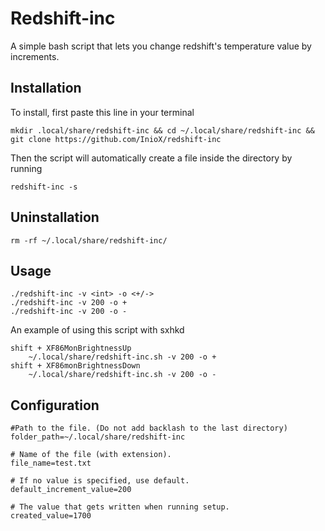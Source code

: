 # Redshift-inc

A simple bash script that lets you change redshift's temperature value by increments.

## Installation 
To install, first paste this line in your terminal 
```
mkdir .local/share/redshift-inc && cd ~/.local/share/redshift-inc && git clone https://github.com/InioX/redshift-inc
 ```
Then the script will automatically create a file inside the directory by running
```
redshift-inc -s
```

## Uninstallation
```
rm -rf ~/.local/share/redshift-inc/
```

## Usage
```
./redshift-inc -v <int> -o <+/->
./redshift-inc -v 200 -o +
./redshift-inc -v 200 -o -
```
An example of using this script with sxhkd
```
shift + XF86MonBrightnessUp
    ~/.local/share/redshift-inc.sh -v 200 -o +
shift + XF86monBrightnessDown
    ~/.local/share/redshift-inc.sh -v 200 -o -
```

## Configuration
```
#Path to the file. (Do not add backlash to the last directory)
folder_path=~/.local/share/redshift-inc

# Name of the file (with extension).
file_name=test.txt

# If no value is specified, use default.
default_increment_value=200

# The value that gets written when running setup.
created_value=1700
```
